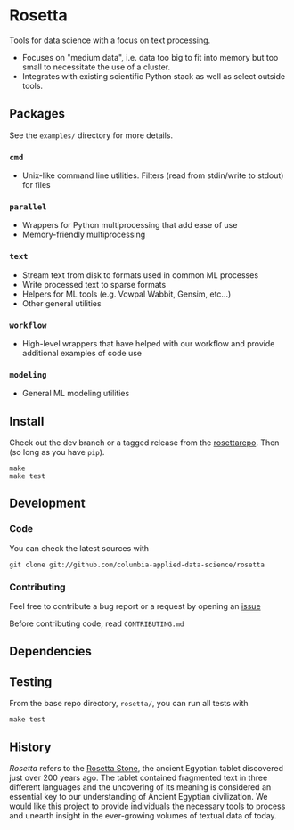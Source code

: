 Rosetta
====

Tools for data science with a focus on text processing.

* Focuses on "medium data", i.e. data too big to fit into memory but too small to necessitate the use of a cluster.
* Integrates with existing scientific Python stack as well as select outside tools.

Packages
--------

See the `examples/` directory for more details.

### `cmd` 
* Unix-like command line utilities.  Filters (read from stdin/write to stdout) for files

### `parallel` 
* Wrappers for Python multiprocessing that add ease of use
* Memory-friendly multiprocessing

### `text`
* Stream text from disk to formats used in common ML processes
* Write processed text to sparse formats
* Helpers for ML tools (e.g. Vowpal Wabbit, Gensim, etc...)
* Other general utilities

### `workflow`
* High-level wrappers that have helped with our workflow and provide additional examples of code use

### `modeling`
* General ML modeling utilities

Install
-------
Check out the dev branch or a tagged release from the [rosettarepo][rosettarepo].  Then (so long as you have `pip`).

    make
    make test

Development
-----------

### Code

You can check the latest sources with

    git clone git://github.com/columbia-applied-data-science/rosetta

### Contributing

Feel free to contribute a bug report or a request by opening an [issue](https://github.com/columbia-applied-data-science/rosetta/issues)

Before contributing code, read `CONTRIBUTING.md`

Dependencies
------------

Testing
-------
From the base repo directory, `rosetta/`, you can run all tests with

    make test

History
-------
*Rosetta* refers to the [Rosetta Stone](http://en.wikipedia.org/wiki/Rosetta_Stone), the ancient Egyptian tablet discovered just over 200 years ago. The tablet contained fragmented text in three different languages and the uncovering of its meaning is considered an essential key to our understanding of Ancient Egyptian civilization. We would like this project to provide individuals the necessary tools to process and unearth insight in the ever-growing volumes of textual data of today.

[rosettarepo]: https://github.com/columbia-applied-data-science/rosetta
